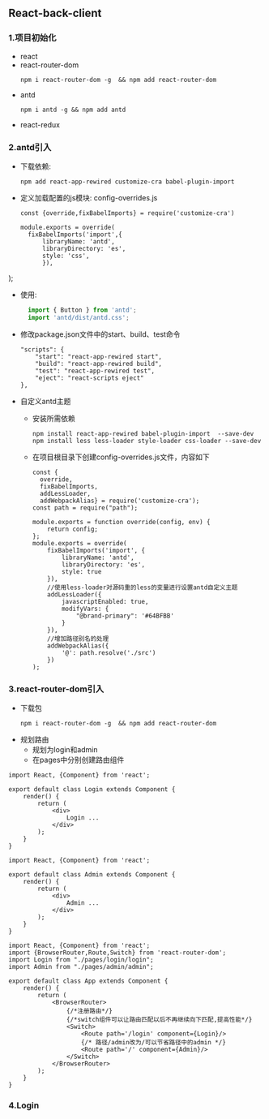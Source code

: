 React-back-client
-----------------

### 1.项目初始化

  - react
  - react-router-dom
    ```
    npm i react-router-dom -g  && npm add react-router-dom
    ```
  - antd
    ```
    npm i antd -g && npm add antd
    ```
  - react-redux 

### 2.antd引入

- 下载依赖: 
  ```
  npm add react-app-rewired customize-cra babel-plugin-import
  ```
- 定义加载配置的js模块: config-overrides.js
  ```
  const {override,fixBabelImports} = require('customize-cra')
  
  module.exports = override(
    fixBabelImports('import',{
        libraryName: 'antd',
        libraryDirectory: 'es',
        style: 'css',
        }),
);
  
- 使用:
  ```javascript
    import { Button } from 'antd';
    import 'antd/dist/antd.css';
  ```
- 修改package.json文件中的start、build、test命令
    ```
    "scripts": {
        "start": "react-app-rewired start", 
        "build": "react-app-rewired build",
        "test": "react-app-rewired test",
        "eject": "react-scripts eject"
    },
    ```
- 自定义antd主题
  * 安装所需依赖
    ```angular2html
    npm install react-app-rewired babel-plugin-import  --save-dev
    npm install less less-loader style-loader css-loader --save-dev
    ```
  * 在项目根目录下创建config-overrides.js文件，内容如下
        
    ```angular2html
    const {
      override, 
      fixBabelImports, 
      addLessLoader, 
      addWebpackAlias} = require('customize-cra');
    const path = require("path");
    
    module.exports = function override(config, env) {
        return config;
    };
    module.exports = override(
        fixBabelImports('import', {
            libraryName: 'antd',
            libraryDirectory: 'es',
            style: true
        }),
        //使用less-loader对源码重的less的变量进行设置antd自定义主题
        addLessLoader({
            javascriptEnabled: true,
            modifyVars: {
                "@brand-primary": '#64BFBB'
            }
        }),
        //增加路径别名的处理
        addWebpackAlias({
            '@': path.resolve('./src')
        })
    );
    ```
    
### 3.react-router-dom引入
- 下载包
  ```
  npm i react-router-dom -g  && npm add react-router-dom
  ```
- 规划路由
  * 规划为login和admin
  * 在pages中分别创建路由组件
```angular2html
import React, {Component} from 'react';

export default class Login extends Component {
    render() {
        return (
            <div>
                Login ...
            </div>
        );
    }
}
```
```angular2html
import React, {Component} from 'react';

export default class Admin extends Component {
    render() {
        return (
            <div>
                Admin ...
            </div>
        );
    }
}
```
```angular2html
import React, {Component} from 'react';
import {BrowserRouter,Route,Switch} from 'react-router-dom';
import Login from "./pages/login/login";
import Admin from "./pages/admin/admin";

export default class App extends Component {
    render() {
        return (
            <BrowserRouter>
                {/*注册路由*/}
                {/*switch组件可以让路由匹配以后不再继续向下匹配,提高性能*/}
                <Switch>
                    <Route path='/login' component={Login}/>
                    {/* 路径/admin改为/可以节省路径中的admin */}
                    <Route path='/' component={Admin}/>
                </Switch>
            </BrowserRouter>
        );
    }
}
```

### 4.Login

